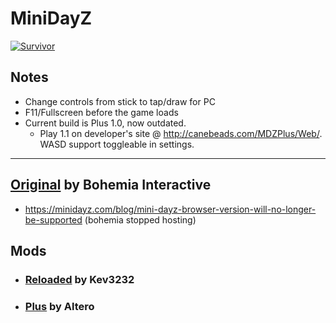 # MiniDayZ

[![Survivor](./survivor.png)](https://nextdev56.github.io/MiniDayZ/)

## Notes
* Change controls from stick to tap/draw for PC
* F11/Fullscreen before the game loads
* Current build is Plus 1.0, now outdated.
  * Play 1.1 on developer's site @ http://canebeads.com/MDZPlus/Web/. WASD support toggleable in settings.

___
## [Original](https://minidayz.com/home) by Bohemia Interactive
  * https://minidayz.com/blog/mini-dayz-browser-version-will-no-longer-be-supported (bohemia stopped hosting)
## Mods
  * ### [Reloaded](https://discord.gg/CSktjeQWtC) by Kev3232
  * ### [Plus](https://canebeads.com/MDZPlus/MDZPlus.html) by Altero
